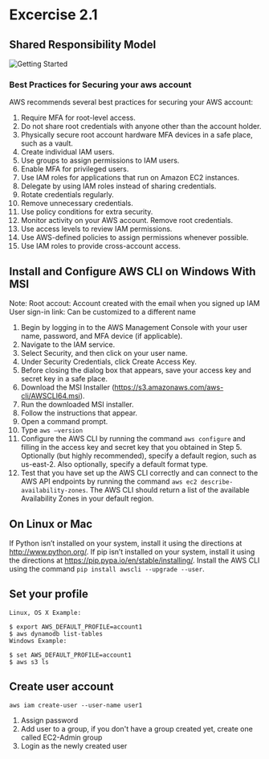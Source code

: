 # Excercise 2.1

## Shared Responsibility Model
![Getting Started](
https://d1.awsstatic.com/security-center/Shared_Responsibility_Model_V2.59d1eccec334b366627e9295b304202faf7b899b.jpg)

### Best Practices for Securing your aws account

AWS recommends several best practices for securing your AWS account: 
1. Require MFA for root-level access.
2. Do not share root credentials with anyone other than the account holder.
3. Physically secure root account hardware MFA devices in a safe place, such as a vault.
4. Create individual IAM users. 
5. ​Use groups to assign permissions to IAM users. 
6. Enable MFA for privileged users. 
7. Use IAM roles for applications that run on Amazon EC2 instances.
8. Delegate by using IAM roles instead of sharing credentials. 
9. Rotate credentials regularly. 
10. Remove unnecessary credentials. 
11. Use policy conditions for extra security. 
12. Monitor activity on your AWS account. Remove root credentials.
13. Use access levels to review IAM permissions. 
14. Use AWS-defined policies to assign permissions whenever possible.
15. Use IAM roles to provide cross-account access. 

## Install and Configure AWS CLI on Windows With MSI
Note: 
Root accout: Account created with the email when you signed up
IAM User sign-in link: Can be customized to a different name

1. Begin by logging in to the AWS Management Console with your user name, password, and MFA device (if applicable). 
2. Navigate to the IAM service.
3. Select Security, and then click on your user name.
4. Under Security Credentials, click Create Access Key.
5. Before closing the dialog box that appears, save your access key and secret key in a safe place.
6. Download the MSI Installer (https://s3.amazonaws.com/aws-cli/AWSCLI64.msi). ​
7. Run the downloaded MSI installer.
8. Follow the instructions that appear.
9. Open a command prompt.
10. Type `aws –version`
11. Configure the AWS CLI by running the command `aws configure` and filling in the access key and secret key that you obtained in Step 5. Optionally (but highly recommended), specify a default region, such as us-east-2. Also optionally, specify a default format type.
12. Test that you have set up the AWS CLI correctly and can connect to the AWS API endpoints by running the command `aws ec2 describe-availability-zones`. The AWS CLI should return a list of the available Availability Zones in your default region.

## On Linux or Mac
If Python isn’t installed on your system, install it using the directions at http://www.python.org/. If pip isn’t installed on your system, install it using the directions at https://pip.pypa.io/en/stable/installing/. Install the AWS CLI using the command `pip install awscli --upgrade --user`.

## Set your profile
```
Linux, OS X Example:

$ export AWS_DEFAULT_PROFILE=account1
$ aws dynamodb list-tables
Windows Example:

$ set AWS_DEFAULT_PROFILE=account1
$ aws s3 ls
```

## Create user account

`aws iam create-user --user-name user1`

1. Assign password
2. Add user to a group, if you don't have a group created yet, create one called EC2-Admin group
3. Login as the newly created user